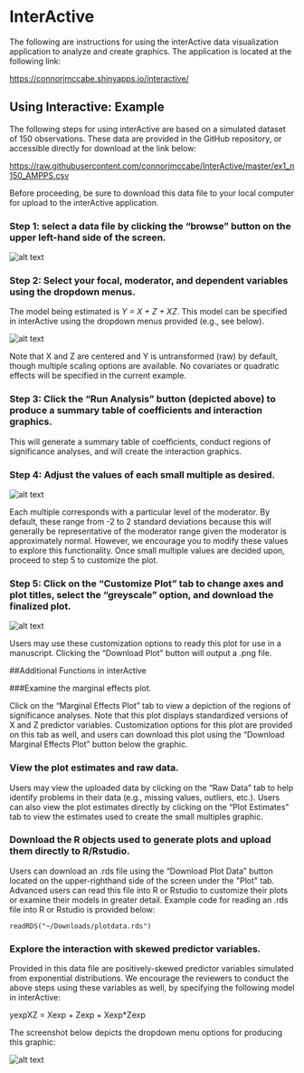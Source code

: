 # InterActive

The following are instructions for using the interActive data visualization application to analyze and create graphics. The application is located at the following link:

https://connorjmccabe.shinyapps.io/interactive/

## Using Interactive: Example

The following steps for using interActive are based on a simulated dataset of 150 observations. These data are provided in the GitHub repository, or accessible directly for download at the link below:

https://raw.githubusercontent.com/connorjmccabe/InterActive/master/ex1_n150_AMPPS.csv

Before proceeding, be sure to download this data file to your local computer for upload to the interActive application.

### Step 1: select a data file by clicking the “browse” button on the upper left-hand side of the screen.

![alt text](https://github.com/connorjmccabe/InterActive/blob/master/Picture1.png)

### Step 2: Select your focal, moderator, and dependent variables using the dropdown menus.

The model being estimated is *Y = X + Z + XZ*. This model can be specified in interActive using the dropdown menus provided (e.g., see below).

![alt text](https://github.com/connorjmccabe/InterActive/blob/master/Picture2.png)

Note that X and Z are centered and Y is untransformed (raw) by default, though multiple scaling options are available. No covariates or quadratic effects will be specified in the current example.

### Step 3: Click the “Run Analysis” button (depicted above) to produce a summary table of coefficients and interaction graphics.

This will generate a summary table of coefficients, conduct regions of significance analyses, and will create the interaction graphics.

### Step 4: Adjust the values of each small multiple as desired.

![alt text](https://github.com/connorjmccabe/InterActive/blob/master/Picture3.png)

Each multiple corresponds with a particular level of the moderator. By default, these range from -2 to 2 standard deviations because this will generally be representative of the moderator range given the moderator is approximately normal. However, we encourage you to modify these values to explore this functionality. Once small multiple values are decided upon, proceed to step 5 to customize the plot.

### Step 5: Click on the “Customize Plot” tab to change axes and plot titles, select the “greyscale” option, and download the finalized plot.

![alt text](https://github.com/connorjmccabe/InterActive/blob/master/Picture4.png)

Users may use these customization options to ready this plot for use in a manuscript. Clicking the “Download Plot” button will output a .png file.

##Additional Functions in interActive

###Examine the marginal effects plot.

Click on the “Marginal Effects Plot” tab to view a depiction of the regions of significance analyses. Note that this plot displays standardized versions of X and Z predictor variables. Customization options for this plot are provided on this tab as well, and users can download this plot using the “Download Marginal Effects Plot” button below the graphic.

### View the plot estimates and raw data.

Users may view the uploaded data by clicking on the “Raw Data” tab to help identify problems in their data (e.g., missing values, outliers, etc.). Users can also view the plot estimates directly by clicking on the “Plot Estimates” tab to view the estimates used to create the small multiples graphic. 

### Download the R objects used to generate plots and upload them directly to R/Rstudio.

Users can download an .rds file using the “Download Plot Data” button located on the upper-righthand side of the screen under the "Plot" tab. Advanced users can read this file into R or Rstudio to customize their plots or examine their models in greater detail. Example code for reading an .rds file into R or Rstudio is provided below:

```
readRDS("~/Downloads/plotdata.rds")
```

### Explore the interaction with skewed predictor variables.

Provided in this data file are positively-skewed predictor variables simulated from exponential distributions. We encourage the reviewers to conduct the above steps using these variables as well, by specifying the following model in interActive: 

yexpXZ = Xexp + Zexp + Xexp*Zexp

The screenshot below depicts the dropdown menu options for producing this graphic:

![alt text](https://github.com/connorjmccabe/InterActive/blob/master/Picture5.png)
